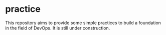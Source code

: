 # practice

This repository aims to provide some simple practices to build a foundation in
the field of DevOps.
It is still under construction.
